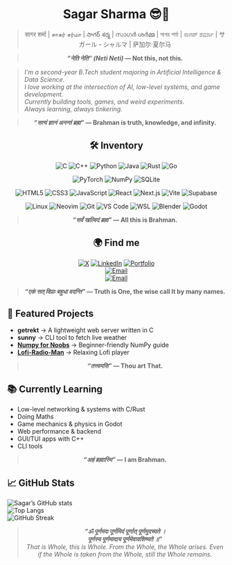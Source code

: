 <center>

# Sagar Sharma 😎🍷

> सागर शर्मा | சாகர் சர்மா | సాగర్ శర్మ | സാഗർ ശർമ്മ | সাগর শর্মা | ಸಾಗರ್ ಶರ್ಮಾ | サガール・シャルマ | 萨加尔·夏尔马

> **_“नेति नेति” (Neti Neti)_ — Not this, not this.**

</center>

> _I'm a second-year B.Tech student majoring in Artificial Intelligence & Data Science.  
> I love working at the intersection of AI, low-level systems, and game development.  
> Currently building tools, games, and weird experiments.  
> Always learning, always tinkering._

<center>

> **_“सत्यं ज्ञानं अनन्तं ब्रह्म”_ — Brahman is truth, knowledge, and infinity.**

## 🛠 Inventory

<!-- Languages -->

![C](https://img.shields.io/badge/C-A8B9CC?style=for-the-badge&logo=c&logoColor=white)
![C++](https://img.shields.io/badge/C++-00599C?style=for-the-badge&logo=cplusplus&logoColor=white)
![Python](https://img.shields.io/badge/Python-3776AB?style=for-the-badge&logo=python&logoColor=white)
![Java](https://img.shields.io/badge/Java-007396?style=for-the-badge&logo=openjdk&logoColor=white)
![Rust](https://img.shields.io/badge/Rust-000000?style=for-the-badge&logo=rust&logoColor=white)
![Go](https://img.shields.io/badge/Go-00ADD8?style=for-the-badge&logo=go&logoColor=white)

<!-- AI/ML & Data Science -->

![PyTorch](https://img.shields.io/badge/PyTorch-EE4C2C?style=for-the-badge&logo=pytorch&logoColor=white)
![NumPy](https://img.shields.io/badge/NumPy-013243?style=for-the-badge&logo=numpy&logoColor=white)
![SQLite](https://img.shields.io/badge/SQLite-003B57?style=for-the-badge&logo=sqlite&logoColor=white)

<!-- Web Dev -->

![HTML5](https://img.shields.io/badge/HTML5-E34F26?style=for-the-badge&logo=html5&logoColor=white)
![CSS3](https://img.shields.io/badge/CSS3-1572B6?style=for-the-badge&logo=css3&logoColor=white)
![JavaScript](https://img.shields.io/badge/JavaScript-F7DF1E?style=for-the-badge&logo=javascript&logoColor=black)
![React](https://img.shields.io/badge/React-61DAFB?style=for-the-badge&logo=react&logoColor=black)
![Next.js](https://img.shields.io/badge/Next.js-000000?style=for-the-badge&logo=nextdotjs&logoColor=white)
![Vite](https://img.shields.io/badge/Vite-646CFF?style=for-the-badge&logo=vite&logoColor=white)
![Supabase](https://img.shields.io/badge/Supabase-3ECF8E?style=for-the-badge&logo=supabase&logoColor=white)

<!-- Tools -->

![Linux](https://img.shields.io/badge/Linux-FCC624?style=for-the-badge&logo=linux&logoColor=black)
![Neovim](https://img.shields.io/badge/Neovim-57A143?style=for-the-badge&logo=neovim&logoColor=white)
![Git](https://img.shields.io/badge/Git-F05032?style=for-the-badge&logo=git&logoColor=white)
![VS Code](https://img.shields.io/badge/VS%20Code-0078D4?style=for-the-badge&logo=visualstudiocode&logoColor=white)
![WSL](https://img.shields.io/badge/WSL-4D4D4D?style=for-the-badge&logo=windows-terminal&logoColor=white)
![Blender](https://img.shields.io/badge/Blender-F5792A?style=for-the-badge&logo=blender&logoColor=white)
![Godot](https://img.shields.io/badge/Godot-478CBF?style=for-the-badge&logo=godotengine&logoColor=white)

> **_“सर्वं खल्विदं ब्रह्म”_ — All this is Brahman.**

## 🌍 Find me

[![X](https://img.shields.io/badge/Twitter-0A66C2?style=for-the-badge&logo=x&logoColor=white)](https://x.com/barbarik____)
[![LinkedIn](https://img.shields.io/badge/LinkedIn-0A66C2?style=for-the-badge&logo=linkedin&logoColor=white)](https://www.linkedin.com/in/sagar-sharma-20a467262/)
[![Portfolio](https://img.shields.io/badge/Portfolio-black?style=for-the-badge&logo=github&logoColor=white)](https://bremsstrahlung.vercel.app/)  
[![Email](https://img.shields.io/badge/Email-6D4AFF?style=for-the-badge&logo=protonmail&logoColor=white)](sagarsharma.ai@protonmail.com)  
[![Email](https://img.shields.io/badge/Email-D14836?style=for-the-badge&logo=gmail&logoColor=white)](sagar292905@gmail.com)

</center>

<center>

> **_“एकं सत् विप्राः बहुधा वदन्ति”_ — Truth is One, the wise call It by many names.**

</center>

## 📂 Featured Projects

- **getrekt** → A lightweight web server written in C
- **sunny** → CLI tool to fetch live weather
- **[Numpy for Noobs](https://github.com/your-username/numpy_for_noobs)** → Beginner-friendly NumPy guide
- **[Lofi-Radio-Man](https://lofi-radio-man.vercel.app/)** → Relaxing Lofi player

<center>

> **_“तत्त्वमसि”_ — Thou art That.**

</center>

## 📚 Currently Learning

- Low-level networking & systems with C/Rust
- Doing Maths
- Game mechanics & physics in Godot
- Web performance & backend
- GUI/TUI apps with C++
- CLI tools

<center>

> **_“अहं ब्रह्मास्मि”_ — I am Brahman.**

</center>

## 📈 GitHub Stats

![Sagar’s GitHub stats](https://github-readme-stats.vercel.app/api?username=bremsstrahlung-57&show_icons=true&theme=tokyonight)  
![Top Langs](https://github-readme-stats.vercel.app/api/top-langs/?username=bremsstrahlung-57&layout=compact&theme=tokyonight)  
![GitHub Streak](https://github-readme-streak-stats.herokuapp.com/?user=bremsstrahlung-57&theme=tokyonight)

<center>

> **_“ॐ पूर्णमदः पूर्णमिदं पूर्णात् पूर्णमुदच्यते ।  
> पूर्णस्य पूर्णमादाय पूर्णमेवावशिष्यते ॥”_**  
> _That is Whole, this is Whole. From the Whole, the Whole arises. Even if the Whole is taken from the Whole, still the Whole remains._

</center>
